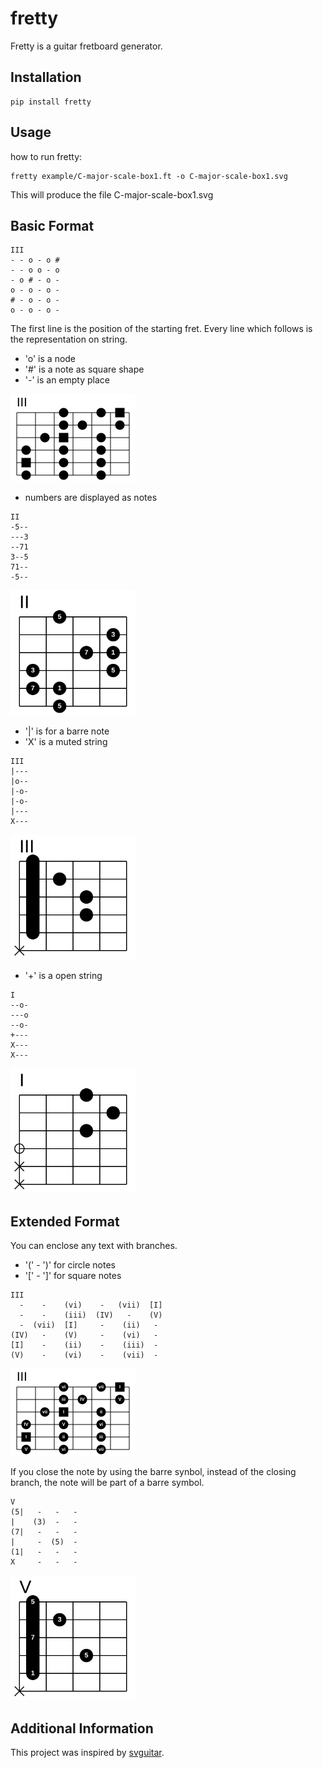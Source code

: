 # fretty

Fretty is a guitar fretboard generator.


## Installation

    pip install fretty

## Usage

how to run fretty:

    fretty example/C-major-scale-box1.ft -o C-major-scale-box1.svg

This will produce the file C-major-scale-box1.svg

## Basic Format

```
III
- - o - o #
- - o o - o
- o # - o -
o - o - o -
# - o - o -
o - o - o -
```

The first line is the position of the starting fret.
Every line which follows is the representation on string.

* 'o' is a node
* '#' is a note as square shape
* '-' is an empty place

<img src="example/C-major-scale-box1.svg" width="200">

* numbers are displayed as notes

```
II
-5--
---3
--71
3--5
71--
-5--
```

<img src="example/C-major-arpeggio.svg" width="200">

* '|' is for a barre note
* 'X' is a muted string

```
III
|---
|o--
|-o-
|-o-
|---
X---
```

<img src="example/Cm-chord.svg" width="200">

* '+' is a open string

```
I
--o-
---o
--o-
+---
X---
X---
```

<img src="example/D-chord.svg" width="200">

## Extended Format

You can enclose any text with branches.
* '(' - ')' for circle notes
* '[' - ']' for square notes

```
III
  -    -    (vi)    -   (vii)  [I]
  -    -    (iii)  (IV)   -    (V)
  -  (vii)  [I]     -    (ii)   -
(IV)   -    (V)     -    (vi)   -
[I]    -    (ii)    -    (iii)  -
(V)    -    (vi)    -    (vii)  -
```

<img src="example/C-major.svg" width="200">

If you close the note by using the barre synbol, instead of the closing branch,
the note will be part of a barre symbol.

```
V
(5|   -   -   -
|    (3)  -   -
(7|   -   -   -
|     -  (5)  -
(1|   -   -   -
X     -   -   -
```

<img src="example/Dm7-chord.svg" width="200">


## Additional Information

This project was inspired by 
[svguitar](https://github.com/omnibrain/svguitar).